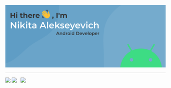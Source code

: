 ![alt text](assets/bg.svg "Title")
___
![](http://github-profile-summary-cards.vercel.app/api/cards/profile-details?username=murlod1n&theme=default)
![](http://github-profile-summary-cards.vercel.app/api/cards/repos-per-language?username=vn7n24fzkq&theme=default)&nbsp;&nbsp;&nbsp;![](http://github-profile-summary-cards.vercel.app/api/cards/stats?username=vn7n24fzkq&theme=default)
